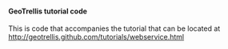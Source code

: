 #### GeoTrellis tutorial code

This is code that accompanies the tutorial that can be located
at http://geotrellis.github.com/tutorials/webservice.html
